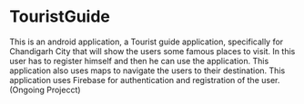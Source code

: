 # TouristGuide
This is an android application, a Tourist guide application, specifically for Chandigarh City that will show the users some famous places to visit.
In this user has to register himself and then he can use the application. This application also uses maps to navigate the users to their destination.
This application uses Firebase for authentication and registration of the user.(Ongoing Projecct)
